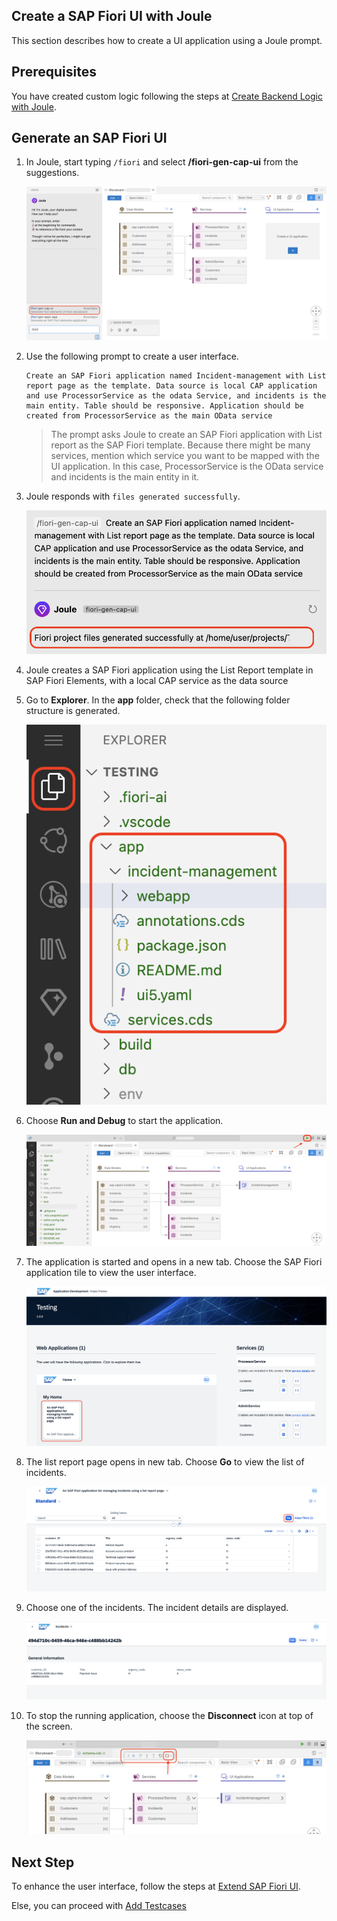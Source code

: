 ## Create a SAP Fiori UI with Joule

This section describes how to create a UI application using a Joule prompt.

## Prerequisites

You have created custom logic following the steps at [Create Backend Logic with Joule](custom-logic.md).

## Generate an SAP Fiori UI

1. In Joule, start typing ```/fiori``` and select **/fiori-gen-cap-ui** from the suggestions.

    ![fiori-ui](../images/fiori-ui/ui_suggestion.png)

2. Use the following prompt to create a user interface.

    ```
    Create an SAP Fiori application named Incident-management with List report page as the template. Data source is local CAP application and use ProcessorService as the odata Service, and incidents is the main entity. Table should be responsive. Application should be created from ProcessorService as the main OData service
    ```

    > The prompt asks Joule to create an SAP Fiori application with List report as the SAP Fiori template. Because there might be many services, mention which service you want to be mapped with the UI application. In this case, ProcessorService is the OData service and incidents is the main entity in it. 

3. Joule responds with `files generated successfully`.

    ![ui-generated-msg](../images/fiori-ui/ui_generated.png)

4. Joule creates a  SAP Fiori application using the List Report template in SAP Fiori Elements, with a local CAP  service as the data source

5. Go to **Explorer**. In the **app** folder, check that the following folder structure is generated.

    ![fiori-ui](../images/fiori-ui/app_folder.png)

6. Choose **Run and Debug** to start the application.

    ![run-app](../images/fiori-ui/run-app.png)

7. The application is started and opens in a new tab. Choose the SAP Fiori application tile to view the user interface.

    ![open-app](../images/fiori-ui/webapp_ui.png)

8. The list report page opens in new tab. Choose **Go** to view the list of incidents.

    ![list-report-page](../images/fiori-ui/UI_listpage.png)

9. Choose one of the incidents. The incident details are displayed.

    ![object-page](../images/fiori-ui/Incident-object-page.png)

10. To stop the running application, choose the **Disconnect** icon at top of the screen.
    
    ![stop-preview](../images/fiori-ui/stop_preview.png)

## Next Step

To enhance the user interface, follow the steps at [Extend SAP Fiori UI](./extend-fiori-ui.md). 

Else, you can proceed with [Add Testcases](./testcase.md)


